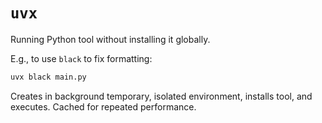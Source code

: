 # `uvx`

Running Python tool without installing it globally.

E.g., to use `black` to fix formatting:

```sh
uvx black main.py
```

Creates in background temporary, isolated environment, installs tool, and executes. Cached for repeated performance.
